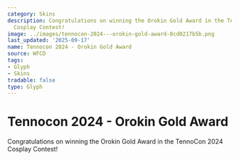 ```yaml
---
category: Skins
description: Congratulations on winning the Orokin Gold Award in the TennoCon 2024
  Cosplay Contest!
image: ../images/tennocon-2024---orokin-gold-award-8cd0217b5b.png
last_updated: '2025-09-17'
name: Tennocon 2024 - Orokin Gold Award
source: WFCD
tags:
- Glyph
- Skins
tradable: false
type: Glyph
---
```


# Tennocon 2024 - Orokin Gold Award

Congratulations on winning the Orokin Gold Award in the TennoCon 2024 Cosplay Contest!

